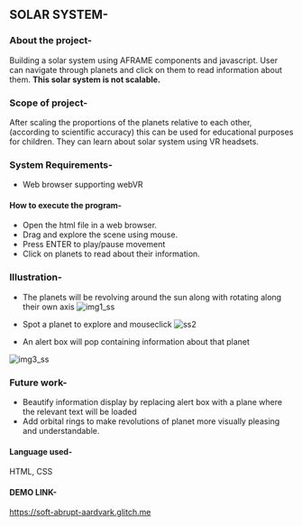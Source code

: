 ## SOLAR SYSTEM-


### About the project-
Building a solar system using AFRAME components and javascript. User can navigate through planets and click on them to read information about them. **This solar system is not scalable.**

### Scope of project-
After scaling the proportions of the planets relative to each other, (according to scientific accuracy) this can be used for educational purposes for children. They can learn about solar system using VR headsets.

### System Requirements-
* Web browser supporting webVR
#### How to execute the program-
* Open the html file in a web browser.
* Drag and explore the scene using mouse.
* Press ENTER to play/pause movement
* Click on planets to read about their information.

### Illustration-
* The planets will be revolving around the sun along with rotating along their own axis
![img1_ss](https://user-images.githubusercontent.com/30933610/110294019-4ed23680-8015-11eb-8b79-e4114fb8900a.png)

* Spot a planet to explore and mouseclick
![ss2](https://user-images.githubusercontent.com/30933610/110294120-72957c80-8015-11eb-82d3-f995b130fee1.jpg)

* An alert box will pop containing information about that planet

![img3_ss](https://user-images.githubusercontent.com/30933610/110294212-92c53b80-8015-11eb-9994-bc2727a3df7b.jpg)

### Future work-
* Beautify information display by replacing alert box with a plane where the relevant text will be loaded
* Add orbital rings to make revolutions of planet more visually pleasing and understandable.

#### Language used-
HTML, CSS

#### DEMO LINK-
https://soft-abrupt-aardvark.glitch.me
